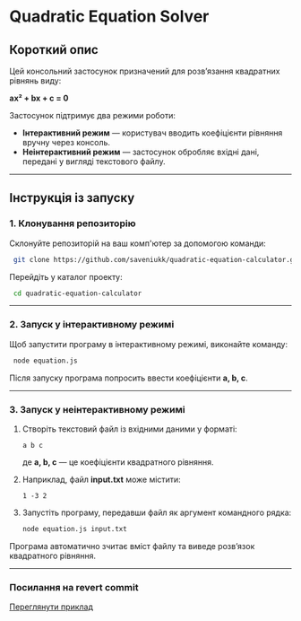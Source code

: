 # Quadratic Equation Solver

## Короткий опис

Цей консольний застосунок призначений для розв’язання квадратних рівнянь виду:

**ax² + bx + c = 0**

Застосунок підтримує два режими роботи:
- **Інтерактивний режим** — користувач вводить коефіцієнти рівняння вручну через консоль.
- **Неінтерактивний режим** — застосунок обробляє вхідні дані, передані у вигляді текстового файлу.

---

## Інструкція із запуску

### 1. Клонування репозиторію

Склонуйте репозиторій на ваш комп'ютер за допомогою команди:

```bash
 git clone https://github.com/saveniukk/quadratic-equation-calculator.git
```

Перейдіть у каталог проекту:

```bash
 cd quadratic-equation-calculator
```

---

### 2. Запуск у інтерактивному режимі

Щоб запустити програму в інтерактивному режимі, виконайте команду:

```bash
 node equation.js
```

Після запуску програма попросить ввести коефіцієнти **a, b, c**.

---

### 3. Запуск у неінтерактивному режимі

1. Створіть текстовий файл із вхідними даними у форматі:
   
   ```
   a b c
   ```
   
   де **a, b, c** — це коефіцієнти квадратного рівняння.

2. Наприклад, файл **input.txt** може містити:
   
   ```
   1 -3 2
   ```

3. Запустіть програму, передавши файл як аргумент командного рядка:

   ```bash
   node equation.js input.txt
   ```

Програма автоматично зчитає вміст файлу та виведе розв’язок квадратного рівняння.

---

### Посилання на revert commit
[Переглянути приклад](https://github.com/saveniukk/quadratic-equation-calculator/commit/6f00fad95f437e04c02bcf5afce27cbf93c3d623)


